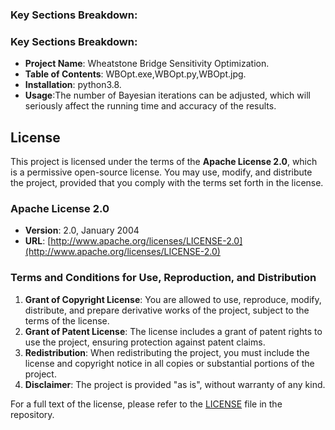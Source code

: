 ### Key Sections Breakdown:
### Key Sections Breakdown:

- **Project Name**: Wheatstone Bridge Sensitivity Optimization.
- **Table of Contents**: WBOpt.exe,WBOpt.py,WBOpt.jpg.
- **Installation**: python3.8.
- **Usage**:The number of Bayesian iterations can be adjusted, which will seriously affect the running time and accuracy of the results.
  
## License

This project is licensed under the terms of the **Apache License 2.0**, which is a permissive open-source license. You may use, modify, and distribute the project, provided that you comply with the terms set forth in the license.

### Apache License 2.0

- **Version**: 2.0, January 2004
- **URL**: [http://www.apache.org/licenses/LICENSE-2.0](http://www.apache.org/licenses/LICENSE-2.0)

### Terms and Conditions for Use, Reproduction, and Distribution

1. **Grant of Copyright License**: You are allowed to use, reproduce, modify, distribute, and prepare derivative works of the project, subject to the terms of the license.
2. **Grant of Patent License**: The license includes a grant of patent rights to use the project, ensuring protection against patent claims.
3. **Redistribution**: When redistributing the project, you must include the license and copyright notice in all copies or substantial portions of the project.
4. **Disclaimer**: The project is provided "as is", without warranty of any kind.

For a full text of the license, please refer to the [LICENSE](LICENSE) file in the repository.


